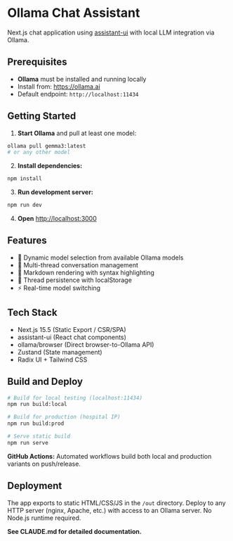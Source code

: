 # Ollama Chat Assistant

Next.js chat application using [assistant-ui](https://github.com/Yonom/assistant-ui) with local LLM integration via Ollama.

## Prerequisites

- **Ollama** must be installed and running locally
- Install from: https://ollama.ai
- Default endpoint: `http://localhost:11434`

## Getting Started

1. **Start Ollama** and pull at least one model:
```bash
ollama pull gemma3:latest
# or any other model
```

2. **Install dependencies:**
```bash
npm install
```

3. **Run development server:**
```bash
npm run dev
```

4. **Open** [http://localhost:3000](http://localhost:3000)

## Features

- 🔄 Dynamic model selection from available Ollama models
- 💬 Multi-thread conversation management
- 🎨 Markdown rendering with syntax highlighting
- 💾 Thread persistence with localStorage
- ⚡ Real-time model switching

## Tech Stack

- Next.js 15.5 (Static Export / CSR/SPA)
- assistant-ui (React chat components)
- ollama/browser (Direct browser-to-Ollama API)
- Zustand (State management)
- Radix UI + Tailwind CSS

## Build and Deploy

```bash
# Build for local testing (localhost:11434)
npm run build:local

# Build for production (hospital IP)
npm run build:prod

# Serve static build
npm run serve
```

**GitHub Actions:** Automated workflows build both local and production variants on push/release.

## Deployment

The app exports to static HTML/CSS/JS in the `/out` directory. Deploy to any HTTP server (nginx, Apache, etc.) with access to an Ollama server. No Node.js runtime required.

**See CLAUDE.md for detailed documentation.**
